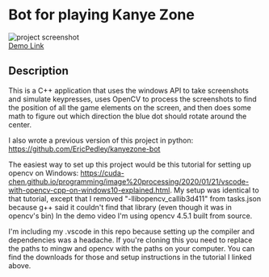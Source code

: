 # Bot for playing Kanye Zone
![project screenshot](https://media.giphy.com/media/w3GSrHSP9LepvCtW0G/giphy.gif)
<br>[Demo Link](http://www.youtube.com/watch?v=yzOuAT0VVvA)
## Description
  This is a C++ application that uses the windows API to take screenshots and simulate keypresses, uses OpenCV to process the screenshots to find the position of all the game elements on the screen, and then does some math to figure out which direction the blue dot should rotate around the center.

  I also wrote a previous version of this project in python: https://github.com/EricPedley/kanyezone-bot
  
  The easiest way to set up this project would be this tutorial for setting up opencv on Windows: https://cuda-chen.github.io/programming/image%20processing/2020/01/21/vscode-with-opencv-cpp-on-windows10-explained.html.
  My setup was identical to that tutorial, except that I removed "-llibopencv_callib3d411" from tasks.json because g++ said it couldn't find that library (even though it was in opencv's bin)
  In the demo video I'm using opencv 4.5.1 built from source.
  
  I'm including my .vscode in this repo because setting up the compiler and dependencies was a headache. If you're cloning this you need to replace the paths to mingw and opencv with the paths on your computer. You can find the downloads for those and setup instructions in the tutorial I linked above.
